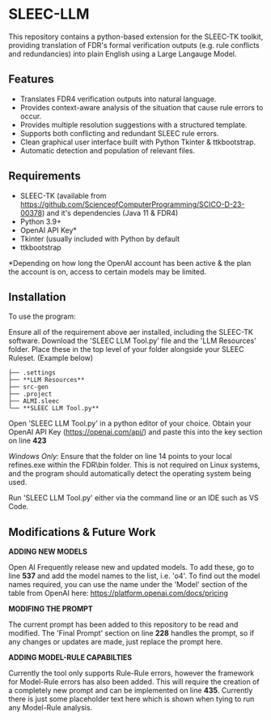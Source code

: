 # SLEEC-LLM
This repository contains a python-based extension for the SLEEC-TK toolkit, providing translation of FDR's formal verification outputs (e.g. rule conflicts and redundancies) into plain English using a Large Langauge Model.

## Features

- Translates FDR4 verification outputs into natural language.
- Provides context-aware analysis of the situation that cause rule errors to occur.
- Provides multiple resolution suggestions with a structured template.
- Supports both conflicting and redundant SLEEC rule errors.
- Clean graphical user interface built with Python Tkinter & ttkbootstrap.
- Automatic detection and population of relevant files.

## Requirements

- SLEEC-TK (available from https://github.com/ScienceofComputerProgramming/SCICO-D-23-00378) and it's dependencies (Java 11 & FDR4)
- Python 3.9+
- OpenAI API Key*
- Tkinter (usually included with Python by default
- ttkbootstrap

\*Depending on how long the OpenAI account has been active & the plan the account is on, access to certain models may be limited.

## Installation

To use the program:

Ensure all of the requirement above aer installed, including the SLEEC-TK software.
Download the 'SLEEC LLM Tool.py' file and the 'LLM Resources' folder.
Place these in the top level of your folder alongside your SLEEC Ruleset. (Example below)

```
├── .settings
├── **LLM Resources**
├── src-gen
├── .project
├── ALMI.sleec
└── **SLEEC LLM Tool.py**
```
Open 'SLEEC LLM Tool.py' in a python editor of your choice. Obtain your OpenAI API Key (https://openai.com/api/) and paste this into the key section on line **423**

*Windows Only:* Ensure that the folder on line 14 points to your local refines.exe within the FDR\bin folder. This is not required on Linux systems, and the program should automatically detect the operating system being used.

Run 'SLEEC LLM Tool.py' either via the command line or an IDE such as VS Code.

## Modifications & Future Work

**ADDING NEW MODELS** 

Open AI Frequently release new and updated models. To add these, go to line **537** and add the model names to the list, i.e. 'o4'. To find out the model names required, you can use the name under the 'Model' section of the table from OpenAI here: https://platform.openai.com/docs/pricing

**MODIFING THE PROMPT**

The current prompt has been added to this repository to be read and modified. The 'Final Prompt' section on line **228** handles the prompt, so if any changes or updates are made, just replace the prompt here.

**ADDING MODEL-RULE CAPABILTIES**

Currently the tool only supports Rule-Rule errors, however the framework for Model-Rule errors has also been added. This will require the creation of a completely new prompt and can be implemented on line **435**. Currently there is just some placeholder text here which is shown when tying to run any Model-Rule analysis.

